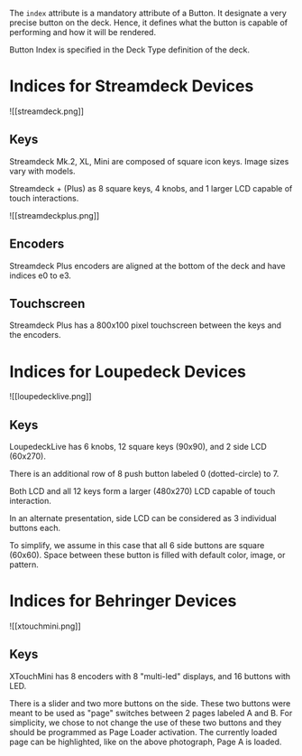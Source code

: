 The `index` attribute is a mandatory attribute of a Button. It designate a very precise button on the deck. Hence, it defines what the button is capable of performing and how it will be rendered.

Button Index is specified in the Deck Type definition of the deck.

# Indices for Streamdeck Devices

![[streamdeck.png]]

## Keys

Streamdeck Mk.2, XL, Mini are composed of square icon keys. Image sizes vary with models.

Streamdeck + (Plus) as 8 square keys, 4 knobs, and 1 larger LCD capable of touch interactions.

![[streamdeckplus.png]]

## Encoders

Streamdeck Plus encoders are aligned at the bottom of the deck and have indices e0 to e3.

## Touchscreen

Streamdeck Plus has a 800x100 pixel touchscreen between the keys and the encoders.

# Indices for Loupedeck Devices

![[loupedecklive.png]]

## Keys

LoupedeckLive has 6 knobs, 12 square keys (90x90), and 2 side LCD (60x270).

There is an additional row of 8 push button labeled 0 (dotted-circle) to 7.

Both LCD and all 12 keys form a larger (480x270) LCD capable  of touch interaction.

In an alternate presentation, side LCD can be considered as 3 individual buttons each.

To simplify, we assume in this case that all 6 side buttons are square (60x60). Space between these button is filled with default color, image, or pattern.

# Indices for Behringer Devices

![[xtouchmini.png]]

## Keys

XTouchMini has 8 encoders with 8 "multi-led" displays, and 16 buttons with LED.

There is a slider and two more buttons on the side. These two buttons were meant to be used as "page" switches between 2 pages labeled A and B. For simplicity, we chose to not change the use of these two buttons and they should be programmed as Page Loader activation. The currently loaded page can be highlighted, like on the above photograph, Page A is loaded.
